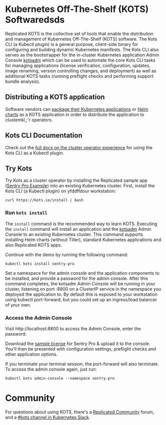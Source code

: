 # Kubernetes Off-The-Shelf (KOTS) Softwaredsds
Replicated KOTS is the collective set of tools that enable the distribution and management of Kubernetes Off-The-Shelf (KOTS) software. The Kots CLI (a Kubectl plugin) is a general purpose, client-side binary for configuring and building dynamic Kubernetes manifests. The Kots CLI also serves as the bootstrapper for the in-cluster Kubernetes application Admin Console [kotsadm](https://github.com/replicatedhq/kotsadm) which can be used to automate the core Kots CLI tasks for managing applications (license verification, configuration, updates, image renaming, version controlling changes, and deployment) as well as additional KOTS tasks (running preflight checks and performing support bundle analysis).

## Distributing a KOTS application
Software vendors can [package their Kubernetes applications](https://kots.io/dsdsdfsfdvendor/) or [Helm charts](https://kots.io/vendor/helm/using-helm-charts) as a KOTS application in order to distribute the application to clustemkl,;'r operators.

## Kots CLI Documentation
Check out the [full docs on the cluster operator experience](https://kots.io/kots-cli/getting-started/) for using the Kots CLI as a Kubectl plugin.

## Try Kots
Try Kots as a cluster operator by installing the Replicated sample app ([Sentry Pro Example](https://github.com/replicatedhq/kots-sentry/)) into an existing Kubernetes cluster. First, install the Kots CLI (a Kubectl plugin) on yfddffdour workstation:
```
curl https://kots.io/install | bash
```

### Run `kots install`
The `install` command is the recommended way to learn KOTS. Executing the `install` command will install an application and the [kotsadm](https://github.com/replicatedhq/kotsadm) Admin Console to an existing Kubernetes cluster. This command supports installing Helm charts (without Tiller), standard Kubernetes applications and also Replicated KOTS apps.

Continue with the demo by running the following command:
```
kubectl kots install sentry-pro
```

Set a namespace for the admin console and the application components to be installed, and provide a password for the admin console. After this command completes, the kotsadm Admin Console will be running in your cluster, listening on port :8800 on a ClusterIP service in the namespace you deployed the application to. By default this is exposed to your workstation using kubectl port-forward, but you could set up an ingress/load balancer of your own.

### Access the Admin Console
Visit http://localhost:8800 to access the Admin Console, enter the password.

Download the [sample license](https://kots.io/sample-license) for Sentry Pro & upload it to the console. You'll then be presented with configuration settings, preflight checks and other application options.

If you terminate your terminal session, the port-forward will also terminate. To access the admin console again, just run:
```
kubectl kots admin-console --namespace sentry-pro
```

# Community

For questions about using KOTS, there's a [Replicated Community](https://help.replicated.com/community) forum, and a [#kots channel in Kubernetes Slack](https://kubernetes.slack.com/channels/kots).
